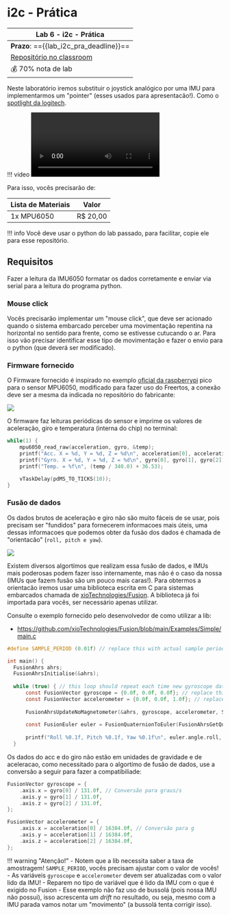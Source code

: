 # i2c - Prática

| Lab 6 - i2c - Prática                                   |
|-----------------------------------------------------------|
| **Prazo**: =={{lab_i2c_pra_deadline}}==               |
| [Repositório no classroom]({{lab_i2c_pra_classroom}}) |
| 💰 70% nota de lab                                        |

Neste laboratório iremos substituir o joystick analógico por uma IMU para implementarmos um "pointer" (esses usados para apresentacão!). Como o [spotlight da logitech]( https://www.logitech.com/pt-br/products/presenters/spotlight-presentation-remote.910-005216.html). 

!!! video
    ![](https://resource.logitech.com/w_1920,ac_none,f_auto,dpr_1.0,q_auto:best/content/dam/logitech/en/products/presenters/spotlight/spotlight-video-final.mp4)

Para isso, vocês precisarão de:

| Lista de Materiais | Valor    |
|--------------------|----------|
| 1x MPU6050         | R$ 20,00 |

!!! info
    Você deve usar o python do lab passado, para facilitar, copie ele para esse repositório.

## Requisitos

Fazer a leitura da IMU6050 formatar os dados corretamente e enviar via serial para a leitura do programa python.

### Mouse click

Vocês precisarão implementar um "mouse click", que deve ser acionado quando o sistema embarcado perceber uma movimentação repentina na horizontal no sentido para frente, como se estivesse cutucando o ar. Para isso vão precisar identificar esse tipo de movimentação e fazer o envio para o python (que deverá ser modificado).

### Firmware fornecido

O Firmware fornecido é inspirado no exemplo [oficial da raspberrypi](https://github.com/raspberrypi/pico-examples/tree/master/i2c/mpu6050_i2c) pico para o sensor MPU6050, modificado para fazer uso do Freertos, a conexão deve ser a mesma da indicada no repositório do fabricante:

![](https://github.com/raspberrypi/pico-examples/raw/master/i2c/mpu6050_i2c/mpu6050_i2c_bb.png)

O firmware faz leituras periódicas do sensor e imprime os valores de aceleração, giro e temperatura (interna do chip) no terminal:

```c
while(1) {
    mpu6050_read_raw(acceleration, gyro, &temp);
    printf("Acc. X = %d, Y = %d, Z = %d\n", acceleration[0], acceleration[1], acceleration[2]);
    printf("Gyro. X = %d, Y = %d, Z = %d\n", gyro[0], gyro[1], gyro[2]);
    printf("Temp. = %f\n", (temp / 340.0) + 36.53);

    vTaskDelay(pdMS_TO_TICKS(10));
}
```

### Fusão de dados

Os dados brutos de aceleração e giro não são muito fáceis de se usar, pois precisam ser "fundidos" para fornecerem informacoes mais úteis, uma dessas informacoes que podemos obter da fusão dos dados é chamada de "orientacão" (`roll, pitch e yaw`).

![](https://upload.wikimedia.org/wikipedia/commons/thumb/c/c1/Yaw_Axis_Corrected.svg/375px-Yaw_Axis_Corrected.svg.png)

Existem diversos algortímos que realizam essa fusão de dados, e IMUs mais poderosas podem fazer isso internamente, mas não é o caso da nossa (IMUs que fazem fusão são um pouco mais caras!). Para obtermos a orientacão iremos usar uma biblioteca escrita em C para sistemas embarcados chamada de [xioTechnologies/Fusion](https://github.com/xioTechnologies/Fusion). A biblioteca já foi importada para vocês, ser necessário apenas utilizar.

Consulte o exemplo fornecido pelo desenvolvedor de como utilizar a lib:

- https://github.com/xioTechnologies/Fusion/blob/main/Examples/Simple/main.c

```c
#define SAMPLE_PERIOD (0.01f) // replace this with actual sample period

int main() {
  FusionAhrs ahrs;
  FusionAhrsInitialise(&ahrs);
  
  while (true) { // this loop should repeat each time new gyroscope data is available
      const FusionVector gyroscope = {0.0f, 0.0f, 0.0f}; // replace this with actual gyroscope data in degrees/s
      const FusionVector accelerometer = {0.0f, 0.0f, 1.0f}; // replace this with actual accelerometer data in g
  
      FusionAhrsUpdateNoMagnetometer(&ahrs, gyroscope, accelerometer, SAMPLE_PERIOD);
  
      const FusionEuler euler = FusionQuaternionToEuler(FusionAhrsGetQuaternion(&ahrs));
  
      printf("Roll %0.1f, Pitch %0.1f, Yaw %0.1f\n", euler.angle.roll, euler.angle.pitch, euler.angle.yaw);
  }
```

Os dados do acc e do giro não estão em unidades de gravidade e de aceleracao, como necessitado para o algortímo de fusão de dados, use a conversão a seguir para fazer a compatibiliade:

```c
FusionVector gyroscope = {
    .axis.x = gyro[0] / 131.0f, // Conversão para graus/s
    .axis.y = gyro[1] / 131.0f,
    .axis.z = gyro[2] / 131.0f,
};

FusionVector accelerometer = {
    .axis.x = acceleration[0] / 16384.0f, // Conversão para g
    .axis.y = acceleration[1] / 16384.0f,
    .axis.z = acceleration[2] / 16384.0f,
};      
```

!!! warning "Atenção!"
    - Notem que a lib necessita saber a taxa de amostragem! `SAMPLE_PERIOD`, vocês precisam ajustar com o valor de vocês!
    - As variáveis `gyroscope` e `accelerometer` devem ser atualizadas com o valor lido da IMU!
    - Reparem no tipo de variável que é lido da IMU com o que é exigido no Fusion
    - Esse exemplo não faz uso de bussolá (pois nossa IMU não possui), isso acrescenta um *drift* no resultado, ou seja, mesmo com a IMU parada vamos notar um "movimento" (a bussolá tenta corrigir isso). 
